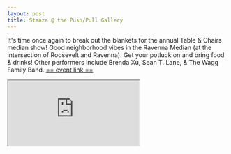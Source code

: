 ```yaml
---
layout: post
title: Stanza @ the Push/Pull Gallery
---
```


It's time once again to break out the blankets for the annual Table & Chairs median show! Good neighborhood vibes in the Ravenna Median (at the intersection of Roosevelt and Ravenna). Get your potluck on and bring food & drinks! Other performers include Brenda Xu, Sean T. Lane, & The Wagg Family Band. 
[== event link ==](https://www.facebook.com/events/1766135803654084/)

<div class="wide-aspect-ratio">
<iframe src="https://www.youtube.com/embed/ifmnX4_6UbY?modestbranding=1&autohide=1&showinfo=0&rel=0" allowfullscreen></iframe>
</div>
